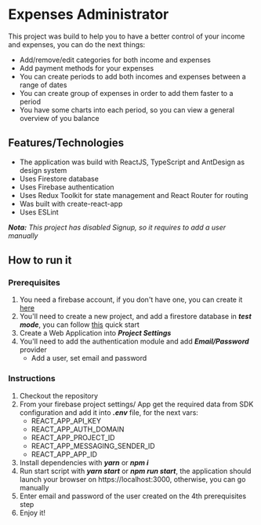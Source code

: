 # Expenses Administrator

This project was build to help you to have a better control of your income and expenses, you can do the next things:
- Add/remove/edit categories for both income and expenses
- Add payment methods for your expenses
- You can create periods to add both incomes and expenses between a range of dates
- You can create group of expenses in order to add them faster to a period
- You have some charts into each period, so you can view a general overview of you balance

## Features/Technologies
- The application was build with ReactJS, TypeScript and AntDesign as design system
- Uses Firestore database
- Uses Firebase authentication
- Uses Redux Toolkit for state management and React Router for routing
- Was built with create-react-app
- Uses ESLint

***Nota:*** *This project has disabled Signup, so it requires to add a user manually*

## How to run it

### Prerequisites
1. You need a firebase account, if you don't have one, you can create it [here](https://firebase.google.com/)
2. You'll need to create a new project, and add a firestore database in ***test mode***, you can follow [this](https://firebase.google.com/docs/firestore/quickstart) quick start
3. Create a Web Application into ***Project Settings***
4. You'll need to add the authentication module and add ***Email/Password*** provider
   - Add a user, set email and password

### Instructions
1. Checkout the repository
2. From your firebase project settings/ App get the required data from SDK configuration and add it into ***.env*** file, for the next vars:
   - REACT_APP_API_KEY
   - REACT_APP_AUTH_DOMAIN
   - REACT_APP_PROJECT_ID
   - REACT_APP_MESSAGING_SENDER_ID
   - REACT_APP_APP_ID
3. Install dependencies with ***yarn*** or ***npm i***
4. Run start script with ***yarn start*** or ***npm run start***, the application should launch your browser on https://localhost:3000, otherwise, you can go manually
5. Enter email and password of the user created on the 4th prerequisites step
6. Enjoy it!
